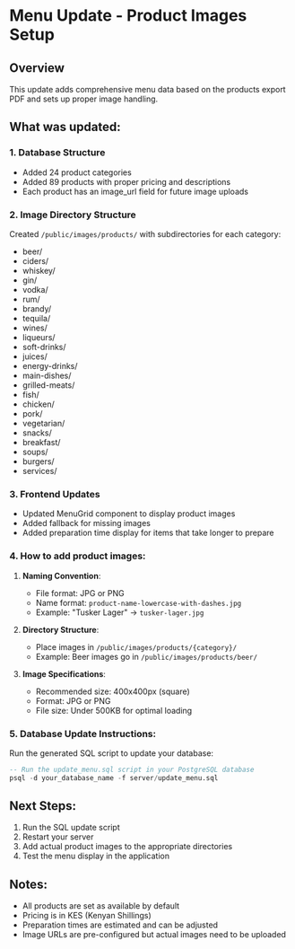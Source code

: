 # Menu Update - Product Images Setup

## Overview
This update adds comprehensive menu data based on the products export PDF and sets up proper image handling.

## What was updated:

### 1. Database Structure
- Added 24 product categories
- Added 89 products with proper pricing and descriptions
- Each product has an image_url field for future image uploads

### 2. Image Directory Structure
Created `/public/images/products/` with subdirectories for each category:
- beer/
- ciders/
- whiskey/
- gin/
- vodka/
- rum/
- brandy/
- tequila/
- wines/
- liqueurs/
- soft-drinks/
- juices/
- energy-drinks/
- main-dishes/
- grilled-meats/
- fish/
- chicken/
- pork/
- vegetarian/
- snacks/
- breakfast/
- soups/
- burgers/
- services/

### 3. Frontend Updates
- Updated MenuGrid component to display product images
- Added fallback for missing images
- Added preparation time display for items that take longer to prepare

### 4. How to add product images:

1. **Naming Convention**: 
   - File format: JPG or PNG
   - Name format: `product-name-lowercase-with-dashes.jpg`
   - Example: "Tusker Lager" → `tusker-lager.jpg`

2. **Directory Structure**:
   - Place images in `/public/images/products/{category}/`
   - Example: Beer images go in `/public/images/products/beer/`

3. **Image Specifications**:
   - Recommended size: 400x400px (square)
   - Format: JPG or PNG
   - File size: Under 500KB for optimal loading

### 5. Database Update Instructions:
Run the generated SQL script to update your database:
```sql
-- Run the update_menu.sql script in your PostgreSQL database
psql -d your_database_name -f server/update_menu.sql
```

## Next Steps:
1. Run the SQL update script
2. Restart your server
3. Add actual product images to the appropriate directories
4. Test the menu display in the application

## Notes:
- All products are set as available by default
- Pricing is in KES (Kenyan Shillings)
- Preparation times are estimated and can be adjusted
- Image URLs are pre-configured but actual images need to be uploaded
